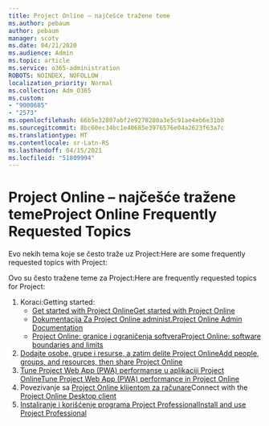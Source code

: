 ```yaml
---
title: Project Online – najčešće tražene teme
ms.author: pebaum
author: pebaum
manager: scotv
ms.date: 04/21/2020
ms.audience: Admin
ms.topic: article
ms.service: o365-administration
ROBOTS: NOINDEX, NOFOLLOW
localization_priority: Normal
ms.collection: Adm_O365
ms.custom:
- "9000685"
- "2573"
ms.openlocfilehash: 66b5e32807abf2e9278280a3e5c91ae4eb6e31b0
ms.sourcegitcommit: 8bc60ec34bc1e40685e3976576e04a2623f63a7c
ms.translationtype: MT
ms.contentlocale: sr-Latn-RS
ms.lasthandoff: 04/15/2021
ms.locfileid: "51809994"
---
```

# <a name="project-online-frequently-requested-topics"></a><span data-ttu-id="4f796-102">Project Online – najčešće tražene teme</span><span class="sxs-lookup"><span data-stu-id="4f796-102">Project Online Frequently Requested Topics</span></span>

<span data-ttu-id="4f796-103">Evo nekih tema koje se često traže uz Project:</span><span class="sxs-lookup"><span data-stu-id="4f796-103">Here are some frequently requested topics with Project:</span></span>

<span data-ttu-id="4f796-104">Ovo su često tražene teme za Project:</span><span class="sxs-lookup"><span data-stu-id="4f796-104">Here are frequently requested topics for Project:</span></span>
1.  <span data-ttu-id="4f796-105">Koraci:</span><span class="sxs-lookup"><span data-stu-id="4f796-105">Getting started:</span></span> 
    -   [<span data-ttu-id="4f796-106">Get started with Project Online</span><span class="sxs-lookup"><span data-stu-id="4f796-106">Get started with Project Online</span></span>](https://docs.microsoft.com/projectonline/get-started-with-project-online) 
    -   [<span data-ttu-id="4f796-107">Dokumentacija Za Project Online administ.</span><span class="sxs-lookup"><span data-stu-id="4f796-107">Project Online Admin Documentation</span></span>](https://docs.microsoft.com/projectonline/project-online) 
    -   [<span data-ttu-id="4f796-108">Project Online: granice i ograničenja softvera</span><span class="sxs-lookup"><span data-stu-id="4f796-108">Project Online: software boundaries and limits</span></span>](https://docs.microsoft.com/ProjectOnline/project-online-software-boundaries-and-limits) 
2.  [<span data-ttu-id="4f796-109">Dodajte osobe, grupe i resurse, a zatim delite Project Online</span><span class="sxs-lookup"><span data-stu-id="4f796-109">Add people, groups, and resources, then share Project Online</span></span>](https://docs.microsoft.com/projectonline/step-2-add-people-to-project-online) 
3.  [<span data-ttu-id="4f796-110">Tune Project Web App (PWA) performanse u aplikaciji Project Online</span><span class="sxs-lookup"><span data-stu-id="4f796-110">Tune Project Web App (PWA) performance in Project Online</span></span>](https://docs.microsoft.com/projectonline/tune-project-online-performance)
4.  <span data-ttu-id="4f796-111">Povezivanje sa [Project Online klijentom za računare](https://docs.microsoft.com/projectonline/connect-to-project-online-with-the-project-online-desktop-client)</span><span class="sxs-lookup"><span data-stu-id="4f796-111">Connect with the [Project Online Desktop client](https://docs.microsoft.com/projectonline/connect-to-project-online-with-the-project-online-desktop-client)</span></span> 
5.  [<span data-ttu-id="4f796-112">Instaliranje i korišćenje programa Project Professional</span><span class="sxs-lookup"><span data-stu-id="4f796-112">Install and use Project Professional</span></span>](https://support.office.com/article/install-project-7059249b-d9fe-4d61-ab96-5c5bf435f281) 
